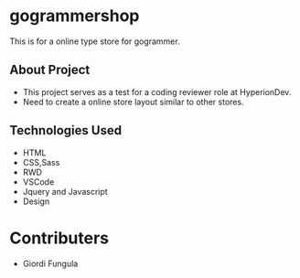 # gogrammershop
This is for a online type store for gogrammer. 

## About Project
- This project serves as a test for a coding reviewer role at HyperionDev.
- Need to create a online store layout similar to other stores.

## Technologies Used
- HTML
- CSS,Sass
- RWD
- VSCode
- Jquery and Javascript
- Design

# Contributers 
- Giordi Fungula